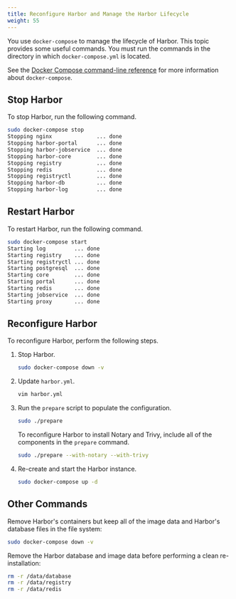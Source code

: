 ```yaml
---
title: Reconfigure Harbor and Manage the Harbor Lifecycle
weight: 55
---
```


You use `docker-compose` to manage the lifecycle of Harbor. This topic provides some useful commands. You must run the commands in the directory in which `docker-compose.yml` is located.

See the [Docker Compose command-line reference](https://docs.docker.com/compose/reference/) for more information about `docker-compose`.

## Stop Harbor

To stop Harbor, run the following command.

```sh
sudo docker-compose stop
Stopping nginx              ... done
Stopping harbor-portal      ... done
Stopping harbor-jobservice  ... done
Stopping harbor-core        ... done
Stopping registry           ... done
Stopping redis              ... done
Stopping registryctl        ... done
Stopping harbor-db          ... done
Stopping harbor-log         ... done
```

## Restart Harbor

To restart Harbor, run the following command.

```sh
sudo docker-compose start
Starting log         ... done
Starting registry    ... done
Starting registryctl ... done
Starting postgresql  ... done
Starting core        ... done
Starting portal      ... done
Starting redis       ... done
Starting jobservice  ... done
Starting proxy       ... done
```

## Reconfigure Harbor

To reconfigure Harbor, perform the following steps.

1. Stop Harbor.

    ```sh
    sudo docker-compose down -v
    ```

1. Update `harbor.yml`.

    ```sh
    vim harbor.yml
    ```

1. Run the `prepare` script to populate the configuration.

    ```sh
    sudo ./prepare
    ```

    To reconfigure Harbor to install Notary and Trivy, include all of the components in the `prepare` command.

    ```sh
    sudo ./prepare --with-notary --with-trivy
    ```

1. Re-create and start the Harbor instance.

    ```sh
    sudo docker-compose up -d
    ```

## Other Commands

Remove Harbor's containers but keep all of the image data and Harbor's database files in the file system:

```sh
sudo docker-compose down -v
```

Remove the Harbor database and image data before performing a clean re-installation:

```sh
rm -r /data/database
rm -r /data/registry
rm -r /data/redis
```

